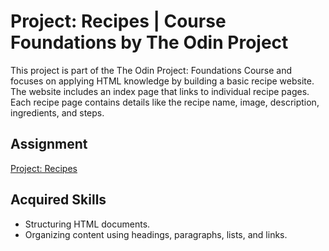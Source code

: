# Project: Recipes | Course Foundations by The Odin Project

This project is part of the The Odin Project: Foundations Course and focuses on applying HTML knowledge by building a basic recipe website. <br>
The website includes an index page that links to individual recipe pages. <br>
Each recipe page contains details like the recipe name, image, description, ingredients, and steps.<br>

## Assignment

[Project: Recipes](https://www.theodinproject.com/lessons/foundations-recipes)

## Acquired Skills

- Structuring HTML documents.
- Organizing content using headings, paragraphs, lists, and links.
